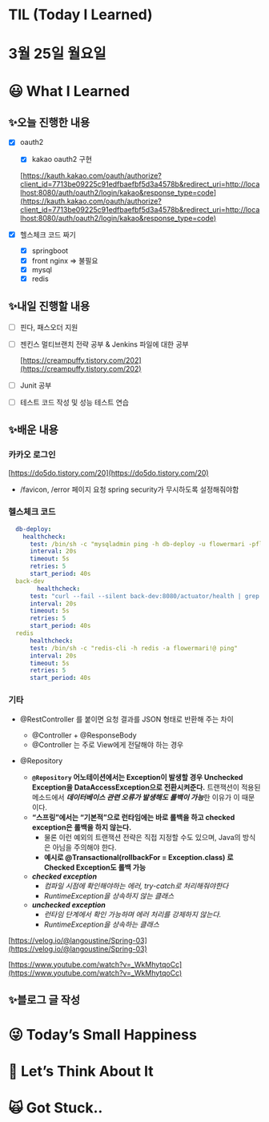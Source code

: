 # TIL (Today I Learned)

# 3월 25일 월요일

# 😃 What I Learned

## ✨오늘 진행한 내용

- [x]  oauth2
    - [x]  kakao oauth2 구현
    
    [https://kauth.kakao.com/oauth/authorize?client_id=7713be09225c91edfbaefbf5d3a4578b&redirect_uri=http://localhost:8080/auth/oauth2/login/kakao&response_type=code](https://kauth.kakao.com/oauth/authorize?client_id=7713be09225c91edfbaefbf5d3a4578b&redirect_uri=http://localhost:8080/auth/oauth2/login/kakao&response_type=code)
    
- [x]  헬스체크 코드 짜기
    - [x]  springboot
    - [x]  front nginx ⇒ 불필요
    - [x]  mysql
    - [x]  redis

## ✨내일 진행할 내용

- [ ]  핀다, 패스오더 지원
- [ ]  젠킨스 멀티브랜치 전략 공부 & Jenkins 파일에 대한 공부
    
    [https://creampuffy.tistory.com/202](https://creampuffy.tistory.com/202)
    
- [ ]  Junit 공부
- [ ]  테스트 코드 작성 및 성능 테스트 연습

## ✨배운 내용

### 카카오 로그인

[https://do5do.tistory.com/20](https://do5do.tistory.com/20)

- /favicon, /error 페이지 요청 spring security가 무시하도록 설정해줘야함

### 헬스체크 코드

```yaml
  db-deploy:
    healthcheck:
      test: /bin/sh -c "mysqladmin ping -h db-deploy -u flowermari -pflowermari"
      interval: 20s
      timeout: 5s
      retries: 5
      start_period: 40s
  back-dev
		healthcheck:
      test: "curl --fail --silent back-dev:8080/actuator/health | grep UP || exit 1"
      interval: 20s
      timeout: 5s
      retries: 5
      start_period: 40s
  redis
	  healthcheck:
      test: /bin/sh -c "redis-cli -h redis -a flowermari!@ ping"
      interval: 20s
      timeout: 5s
      retries: 5
      start_period: 40s
```

### 기타

- @RestController 를 붙이면 요청 결과를 JSON 형태로 반환해 주는 차이
    - @Controller + @ResponseBody
    - @Controller 는 주로 View에게 전달해야 하는 경우

- @Repository
    - **`@Repository` 어노테이션에서는 Exception이 발생할 경우 Unchecked Exception을 DataAccessException으로 전환시켜준다.** 트랜잭션이 적용된 메소드에서 ***데이터베이스 관련 오류가 발생해도 롤백이 가능***한 이유가 이 때문이다.
    - **“스프링”에서는 “기본적”으로 런타임에는 바로 롤백을 하고 checked exception은 롤백을 하지 않는다.**
        - 물론 이런 예외의 트랜잭션 전략은 직접 지정할 수도 있으며, Java의 방식은 아님을 주의해야 한다.
        - **예시로 @Transactional(rollbackFor = Exception.class) 로 Checked Exception도 롤백 가능**
    - ***checked exception***
        - *컴파일 시점에 확인해야하는 에러, try-catch로 처리해줘야한다*
        - *RuntimeException을 상속하지 않는 클래스*
    - ***unchecked exception***
        - *런타임 단계에서 확인 가능하며 에러 처리를 강제하지 않는다.*
        - *RuntimeException을 상속하는 클래스*

[https://velog.io/@langoustine/Spring-03](https://velog.io/@langoustine/Spring-03)

[https://www.youtube.com/watch?v=_WkMhytqoCc](https://www.youtube.com/watch?v=_WkMhytqoCc)

## ✨블로그 글 작성

# 😜 Today’s Small Happiness

# 🧐 Let’s Think About It

# 🙀 Got Stuck..